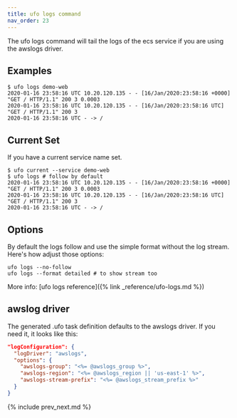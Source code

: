 ```yaml
---
title: ufo logs command
nav_order: 23
---
```


The ufo logs command will tail the logs of the ecs service if you are using the awslogs driver.

## Examples

    $ ufo logs demo-web
    2020-01-16 23:58:16 UTC 10.20.120.135 - - [16/Jan/2020:23:58:16 +0000] "GET / HTTP/1.1" 200 3 0.0003
    2020-01-16 23:58:16 UTC 10.20.120.135 - - [16/Jan/2020:23:58:16 UTC] "GET / HTTP/1.1" 200 3
    2020-01-16 23:58:16 UTC - -> /

## Current Set

If you have a current service name set.

    $ ufo current --service demo-web
    $ ufo logs # follow by default
    2020-01-16 23:58:16 UTC 10.20.120.135 - - [16/Jan/2020:23:58:16 +0000] "GET / HTTP/1.1" 200 3 0.0003
    2020-01-16 23:58:16 UTC 10.20.120.135 - - [16/Jan/2020:23:58:16 UTC] "GET / HTTP/1.1" 200 3
    2020-01-16 23:58:16 UTC - -> /

## Options

By default the logs follow and use the simple format without the log stream. Here's how adjust those options:

    ufo logs --no-follow
    ufo logs --format detailed # to show stream too

More info: [ufo logs reference]({% link _reference/ufo-logs.md %})

## awslog driver

The generated .ufo task definition defaults to the awslogs driver. If you need it, it looks like this:

```json
"logConfiguration": {
  "logDriver": "awslogs",
  "options": {
    "awslogs-group": "<%= @awslogs_group %>",
    "awslogs-region": "<%= @awslogs_region || 'us-east-1' %>",
    "awslogs-stream-prefix": "<%= @awslogs_stream_prefix %>"
  }
}
```

{% include prev_next.md %}
